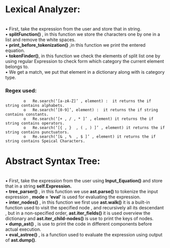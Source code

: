 # Lexical Analyzer:

<br>•	First, take the  expression from the user  and store that in string.
<br>•	**splitFunction()** , in this function we store the characters one by one in a list and remove the white spaces.
<br>•	**print_before_tokenization()** ,in this function we print the entered equation.
<br>•	**tokenFinder()**, in this function  we check the elements of split list one by using regular Expression to check form which category the current element belongs to.
<br>•	We get a match, we put that element in a dictionary along with is category type. 


### Regex used: 
 
            o	Re.search(‘[a-zA-Z]’ , element) :  it returns the if string contains alphabets.
            o	Re.search(‘[0-9]’, element) :  it returns the if string contains constants.
            o	Re.search(‘[+ , / , * ]’ , element) it returns the if string contains operators.
            o	Re.search(‘[{ , }  , ( , ) ]’ , element) it returns the if string contains punctuators.
            o	Re.search(‘[& , %  , $ ]’ , element) it returns the if string contains Speical Characters.


# Abstract Syntax Tree:
<br>•	First, take the  expression from the user  using **Input_Equation()** and store that in a string **self.Expression.**
<br>•	**tree_parser()** , in this function we use **ast.parse()** to tokenize the input expression , **mode = ‘eval’** is used for evaluating the expression.
<br>•	**inter_nodes()** , in this function we first use **ast.walk()** it is a built-in function used to visit the specified node , and recursively all its descendant , but in a non-specified order, **ast.iter_fields()** it is used overview the dictionary and **ast.iter_child-nodes()**  is use to print the keys of nodes.
<br>•	**dump_ast()** , is use to  print the code in different components before actual execution.
<br>•	**eval_astree()** , is a function used to evaluate the expression using output of **ast.dump()**.

